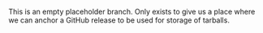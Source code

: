 This is an empty placeholder branch. Only exists to give us a place
where we can anchor a GitHub release to be used for storage of tarballs.

